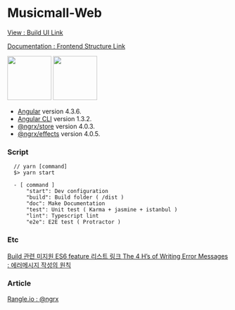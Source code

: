 # Musicmall-Web
[View : Build UI Link](http://172.21.85.156)

[Documentation : Frontend Structure Link](http://172.21.85.156/docs)

<img src="https://angular.io/assets/images/logos/angular/shield-large.svg" width="100" height="100" />
<img src="https://avatars0.githubusercontent.com/u/16272733?v=4&s=200" width="100" height="100" />

  * [Angular](https://angular.io) version 4.3.6.
  * [Angular CLI](https://github.com/angular/angular-cli) version 1.3.2.
  * [@ngrx/store](https://github.com/ngrx/platform/blob/master/docs/store/README.md) version 4.0.3.
  * [@ngrx/effects](https://github.com/ngrx/platform/blob/master/docs/effects/README.md) version 4.0.5.

### Script
```$xslt
  // yarn [command]
  $> yarn start   

  - [ command ]
      "start": Dev configuration
      "build": Build folder ( /dist )
      "doc": Make Documentation
      "test": Unit test ( Karma + jasmine + istanbul )
      "lint": Typescript lint
      "e2e": E2E test ( Protractor )
```

### Etc
[ Build 관련 미지원 ES6 feature 리스트 링크 ](https://github.com/rangle/angular-2-aot-sandbox#func-declaration-export-top)
[ The 4 H’s of Writing Error Messages : 에러메시지 작성의 원칙](http://uxmas.com/2012/the-4-hs-of-writing-error-messages)

### Article
[Rangle.io : @ngrx](https://angular-2-training-book.rangle.io/handout/state-management/ngrx)
